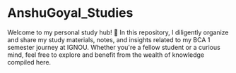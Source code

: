 # AnshuGoyal_Studies
Welcome to my personal study hub! 🚀 In this repository, I diligently organize and share my study materials, notes, and insights related to my BCA 1 semester journey at IGNOU. Whether you're a fellow student or a curious mind, feel free to explore and benefit from the wealth of knowledge compiled here.
